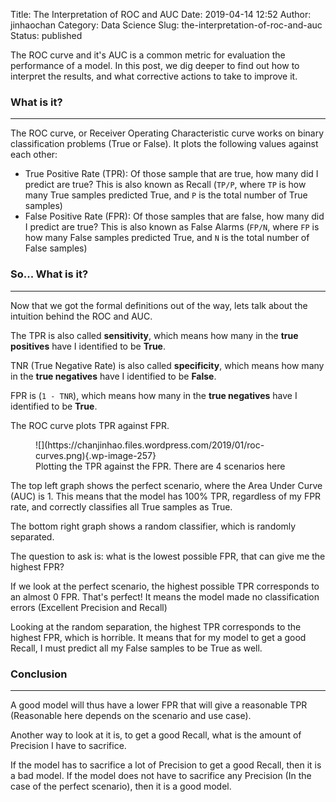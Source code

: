 Title: The Interpretation of ROC and AUC
Date: 2019-04-14 12:52
Author: jinhaochan
Category: Data Science
Slug: the-interpretation-of-roc-and-auc
Status: published

<!-- wp:paragraph -->

The ROC curve and it's AUC is a common metric for evaluation the performance of a model. In this post, we dig deeper to find out how to interpret the results, and what corrective actions to take to improve it.

<!-- /wp:paragraph -->

<!-- wp:heading {"level":3} -->

### What is it?

<!-- /wp:heading -->

<!-- wp:separator -->

------------------------------------------------------------------------

<!-- /wp:separator -->

</p>
<!-- wp:paragraph -->

The ROC curve, or Receiver Operating Characteristic curve works on binary classification problems (True or False). It plots the following values against each other:

<!-- /wp:paragraph -->

<!-- wp:list -->

-   True Positive Rate (TPR): Of those sample that are true, how many did I predict are true? This is also known as Recall (`TP/P`, where `TP` is how many True samples predicted True, and `P` is the total number of True samples)
-   False Positive Rate (FPR): Of those samples that are false, how many did I predict are true? This is also known as False Alarms (`FP/N`, where `FP` is how many False samples predicted True, and `N` is the total number of False samples)

<!-- /wp:list -->

<!-- wp:heading {"level":3} -->

### So... What is it?

<!-- /wp:heading -->

<!-- wp:separator -->

------------------------------------------------------------------------

<!-- /wp:separator -->

</p>
<!-- wp:paragraph -->

Now that we got the formal definitions out of the way, lets talk about the intuition behind the ROC and AUC.

<!-- /wp:paragraph -->

<!-- wp:paragraph -->

The TPR is also called **sensitivity**, which means how many in the **true positives** have I identified to be **True**.

<!-- /wp:paragraph -->

<!-- wp:paragraph -->

TNR (True Negative Rate) is also called **specificity**, which means how many in the **true negatives** have I identified to be **False**.

<!-- /wp:paragraph -->

<!-- wp:paragraph -->

FPR is (`1 - TNR`), which means how many in the **true negatives** have I identified to be **True**.

<!-- /wp:paragraph -->

<!-- wp:paragraph -->

The ROC curve plots TPR against FPR.

<!-- /wp:paragraph -->

<!-- wp:image {"id":257,"align":"center"} -->

<div class="wp-block-image">

<figure class="aligncenter">
![](https://chanjinhao.files.wordpress.com/2019/01/roc-curves.png){.wp-image-257}  
<figcaption>
Plotting the TPR against the FPR. There are 4 scenarios here
</figcaption>
</figure>

</div>

<!-- /wp:image -->

<!-- wp:paragraph -->

The top left graph shows the perfect scenario, where the Area Under Curve (AUC) is 1. This means that the model has 100% TPR, regardless of my FPR rate, and correctly classifies all True samples as True.

<!-- /wp:paragraph -->

<!-- wp:paragraph -->

The bottom right graph shows a random classifier, which is randomly separated.

<!-- /wp:paragraph -->

<!-- wp:paragraph -->

The question to ask is: what is the lowest possible FPR, that can give me the highest FPR?

<!-- /wp:paragraph -->

<!-- wp:paragraph -->

If we look at the perfect scenario, the highest possible TPR corresponds to an almost 0 FPR. That's perfect! It means the model made no classification errors (Excellent Precision and Recall)

<!-- /wp:paragraph -->

<!-- wp:paragraph -->

Looking at the random separation, the highest TPR corresponds to the highest FPR, which is horrible. It means that for my model to get a good Recall, I must predict all my False samples to be True as well.

<!-- /wp:paragraph -->

<!-- wp:heading {"level":3} -->

### Conclusion

<!-- /wp:heading -->

<!-- wp:separator -->

------------------------------------------------------------------------

<!-- /wp:separator -->

</p>
<!-- wp:paragraph -->

A good model will thus have a lower FPR that will give a reasonable TPR (Reasonable here depends on the scenario and use case).

<!-- /wp:paragraph -->

<!-- wp:paragraph -->

Another way to look at it is, to get a good Recall, what is the amount of Precision I have to sacrifice.

<!-- /wp:paragraph -->

<!-- wp:paragraph -->

If the model has to sacrifice a lot of Precision to get a good Recall, then it is a bad model. If the model does not have to sacrifice any Precision (In the case of the perfect scenario), then it is a good model.  

<!-- /wp:paragraph -->
